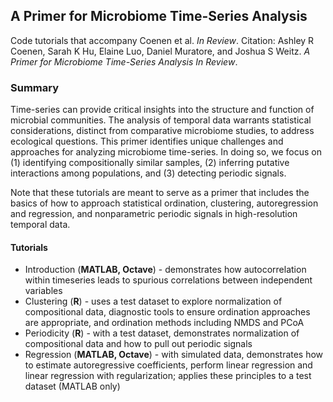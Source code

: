 ## **A Primer for Microbiome Time-Series Analysis**

Code tutorials that accompany Coenen et al. _In Review_. 
Citation: Ashley R Coenen, Sarah K Hu, Elaine Luo, Daniel Muratore, and Joshua S Weitz. *A Primer for Microbiome Time-Series Analysis* _In Review_.  

### Summary  
Time-series can provide critical insights into the structure and function of microbial communities. The analysis of temporal data warrants statistical considerations, distinct from comparative microbiome studies, to address ecological questions. This primer identifies unique challenges and approaches for analyzing microbiome time-series. In doing so, we focus on (1) identifying compositionally similar samples, (2) inferring putative interactions among populations, and (3) detecting periodic signals.  

Note that these tutorials are meant to serve as a primer that includes the basics of how to approach statistical ordination, clustering, autoregression and regression, and nonparametric periodic signals in high-resolution temporal data.  

#### **Tutorials**
* Introduction (**MATLAB, Octave**) - demonstrates how autocorrelation within timeseries leads to spurious correlations between independent variables
* Clustering (**R**) - uses a test dataset to explore normalization of compositional data, diagnostic tools to ensure ordination approaches are appropriate, and ordination methods including NMDS and PCoA
* Periodicity (**R**) - with a test dataset, demonstrates normalization of compositional data and how to pull out periodic signals 
* Regression (**MATLAB, Octave**) - with simulated data, demonstrates how to estimate autoregressive coefficients, perform linear regression and linear regression with regularization; applies these principles to a test dataset (MATLAB only)
